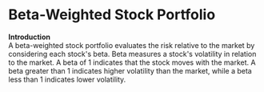 # **Beta-Weighted Stock Portfolio**
**Introduction** <br>
A beta-weighted stock portfolio evaluates the risk relative to the market by considering each stock's beta. Beta measures a stock's volatility in relation to the market. A beta of 1 indicates that the stock moves with the market. A beta greater than 1 indicates higher volatility than the market, while a beta less than 1 indicates lower volatility.
